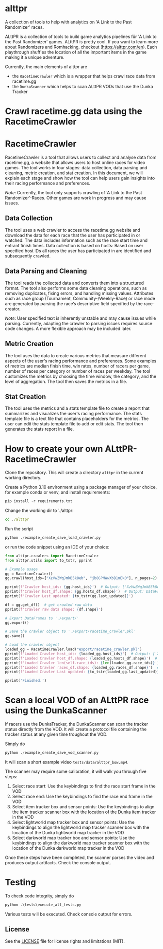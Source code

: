 # alttpr
A collection of tools to help with analytics on 'A Link to the Past Randomizer' races.

ALttPR is a collection of tools to build game analytics pipelines für 'A Link to the Past Randomizer' games.
ALttPR is pretty cool. If you want to learn more about Randomizers and Romhacking, checkout  (https://alttpr.com/en).
Each playthrough shuffles the location of all the important items in the game making it a unique adventure.

Currently, the main elements of alttpr are
- the `RacetimeCrawler` which is a wrapper that helps crawl race data from racetime.gg
- the `DunkaScanner` which helps to scan ALttPR VODs that use the Dunka Tracker

<!---
This repository provides a library that's distributed by `pip` that you
use for building your own bots.  See the [documentation](https://hubotio.github.io/hubot/docs.html)
for details on getting up and running with your very own robot friend.
--->

# Crawl racetime.gg data using the RacetimeCrawler
# RacetimeCrawler
RacetimeCrawler is a tool that allows users to collect and analyse data from racetime.gg, a website that allows users to host online races for video games.
The tool works in four stages: data collection, data parsing and cleaning, metric creation, and stat creation. In this document, we will explain each stage and show how the tool can help users gain insights into their racing performance and preferences.

*Note*: Currently, the tool only supports crawling of ‘A Link to the Past Randomizer’-Races. Other games are work in progress and may cause issues.

## Data Collection
The tool uses a web crawler to access the racetime.gg website and download the data for each race that the user has participated in or watched. The data includes information such as the race start time and entrant finish times.
Data collection is based on hosts: Based on user specified host IDs all races the user has participated in are identified and subsequently crawled.

## Data Parsing and Cleaning
The tool reads the collected data and converts them into a structured format. The tool also performs some data cleaning operations, such as removing duplicates, fixing errors, and handling missing values.
Attributes such as race group (Tournament, Community-/Weekly-Race) or race mode are generated by parsing the race’s descriptive field specified by the race-creator.

*Note*: User specified text is inherently unstable and may cause issues while parsing. Currently, adapting the crawler to parsing issues requires source code changes. A more flexible approach may be included later.

## Metric Creation
The tool uses the data to create various metrics that measure different aspects of the user's racing performance and preferences. Some examples of metrics are median finish time, win rates, number of racers per game, number of races per category or number of races per weekday. The tool customizes the metrics by choosing the time window, the category, and the level of aggregation. The tool then saves the metrics in a file.

## Stat Creation
The tool uses the metrics and a stats template file to create a report that summarizes and visualizes the user's racing performance. The stats template file is a text file that contains placeholders for the metrics. The user can edit the stats template file to add or edit stats. The tool then generates the stats report in a file.


# How to create your own ALttPR-RacetimeCrawler

Clone the repository. This will create a directory `alttpr` in the current working directory.

Create a Python 3.10 environment using a package manager of your choice, for example conda or venv, and install requirements:

```py
pip install -r requirements.txt
```

Change the working dir to './alttpr:
```cmd
cd ./alttpr
```

Run the script

```py
python ./example_create_save_load_crawler.py
```

or run the code snippet using an IDE of your choice:

```py
from alttpr.crawlers import RacetimeCrawler
from alttpr.utils import to_tstr, pprint

# Example usage
gg = RacetimeCrawler()
gg.crawl(host_ids=["XzVwZWqJmkB5k8eb", "jb8GPMWwXbB1nEk0"], n_pages=2)  # crawl 

pprint(f'Crawler host_ids: {gg.host_ids}')  # Output: ['XzVwZWqJmkB5k8eb', 'jb8GPMWwXbB1nEk0']
pprint(f'Crawler host_df.shape: {gg.hosts_df.shape}')  # Output: DataFrame with combined hosts data
pprint(f'Crawler Last updated: {to_tstr(gg.last_updated)}')

df = gg.get_df()  # get crawled raw data
pprint(f'Crawler raw data shape: {df.shape}')

# Export DataFrames to './export/'
gg.export()

# Save the crawler object to './export/racetime_crawler.pkl'
gg.save()

# Load the crawler object
loaded_gg = RacetimeCrawler.load("export/racetime_crawler.pkl")
pprint(f'Loaded Crawler host_ids: {loaded_gg.host_ids}')  # Output: ['XzVwZWqJmkB5k8eb', 'jb8GPMWwXbB1nEk0']
pprint(f'Loaded Crawler host_df.shape: {loaded_gg.hosts_df.shape}')  # Output: Shape of DataFrame with combined hosts data
pprint(f'Loaded Crawler len(self.race_ids): {len(loaded_gg.race_ids)}')  # Output: Length of list with race ids
pprint(f'Loaded Crawler races_df.shape: {loaded_gg.races_df.shape}')  # Output: Shape of DataFrame with races data
pprint(f'Loaded Crawler Last updated: {to_tstr(loaded_gg.last_updated)}')

pprint('Finished.')
```

# Scan a local VOD of an ALttPR race using the DunkaScanner
If racers use the DunkaTracker, the DunkaScanner can scan the tracker status directly from the VOD. It will create a protocol file containing the tracker status at any given time troughout the VOD.

Simply do

```py
python ./example_create_save_vod_scanner.py
```

It will scan a short example video `tests/data/alttpr_bow.mp4`.

The scanner may require some calibration, it will walk you through five steps:
1) Select race start: Use the keybindings to find the race start frame in the VOD
2) Select race end: Use the keybindings to find the race end frame in the VOD
3) Select item tracker box and sensor points: Use the keybindings to align the item tracker scanner box with the location of the Dunka item tracker in the VOD
4) Select lightworld map tracker box and sensor points: Use the keybindings to align the lightworld map tracker scanner box with the location of the Dunka lightworld map tracker in the VOD
5) Select darkworld map tracker box and sensor points: Use the keybindings to align the darkworld map tracker scanner box with the location of the Dunka darkworld map tracker in the VOD

Once these steps have been completed, the scanner parses the video and produces output artifacts. Check the console output.

# Testing
To check code integrity, simply do

```py
python .\tests\execute_all_tests.py 
```

Various tests will be executed. Check console output for errors.

## License

See the [LICENSE](LICENSE.md) file for license rights and limitations (MIT).

